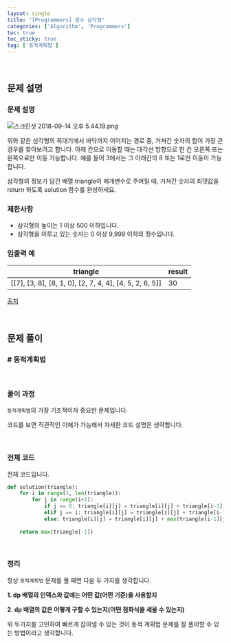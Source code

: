 ```yaml
---
layout: single
title: "[Programmers] 정수 삼각형"
categories: ['Algorithm', 'Programmers']
toc: true
toc_sticky: true
tag: ['동적계획법']
---
```




<br>

## 문제 설명

### 문제 설명

![스크린샷 2018-09-14 오후 5.44.19.png](https://grepp-programmers.s3.amazonaws.com/files/production/97ec02cc39/296a0863-a418-431d-9e8c-e57f7a9722ac.png)

위와 같은 삼각형의 꼭대기에서 바닥까지 이어지는 경로 중, 거쳐간 숫자의 합이 가장 큰 경우를 찾아보려고 합니다. 아래 칸으로 이동할 때는 대각선 방향으로 한 칸 오른쪽 또는 왼쪽으로만 이동 가능합니다. 예를 들어 3에서는 그 아래칸의 8 또는 1로만 이동이 가능합니다.

삼각형의 정보가 담긴 배열 triangle이 매개변수로 주어질 때, 거쳐간 숫자의 최댓값을 return 하도록 solution 함수를 완성하세요.

### 제한사항

- 삼각형의 높이는 1 이상 500 이하입니다.
- 삼각형을 이루고 있는 숫자는 0 이상 9,999 이하의 정수입니다.

### 입출력 예

| triangle                                                | result |
| ------------------------------------------------------- | ------ |
| [[7], [3, 8], [8, 1, 0], [2, 7, 4, 4], [4, 5, 2, 6, 5]] | 30     |

[출처](http://stats.ioinformatics.org/countries/SWE)

<br>

## 문제 풀이

### \# 동적계획법

<br>

### 풀이 과정

`동적계획법`의 가장 기초적이자 중요한 문제입니다. 

코드를 보면 직관적인 이해가 가능해서 자세한 코드 설명은 생략합니다. 

<br>

### 전체 코드

전체 코드입니다. 

```python
def solution(triangle):
    for i in range(1, len(triangle)):
        for j in range(i+1):
            if j == 0: triangle[i][j] = triangle[i][j] + triangle[i-1][j]
            elif j == i: triangle[i][j] = triangle[i][j] + triangle[i-1][j-1]
            else: triangle[i][j] = triangle[i][j] + max(triangle[i-1][j], triangle[i-1][j-1])
                
    return max(triangle[-1])
```

<br>

### 정리

항상 `동적계획법` 문제를 풀 때면 다음 두 가지를 생각합니다. 

**1. dp 배열의 인덱스와 값에는 어떤 값(어떤 기준)을 사용할지**

**2. dp 배열의 값은 어떻게 구할 수 있는지(어떤 점화식을 세울 수 있는지)**

위 두가지를 고민하여 빠르게 잡아낼 수 있는 것이 동적 계획법 문제를 잘 풀이할 수 있는 방법이라고 생각합니다. 









